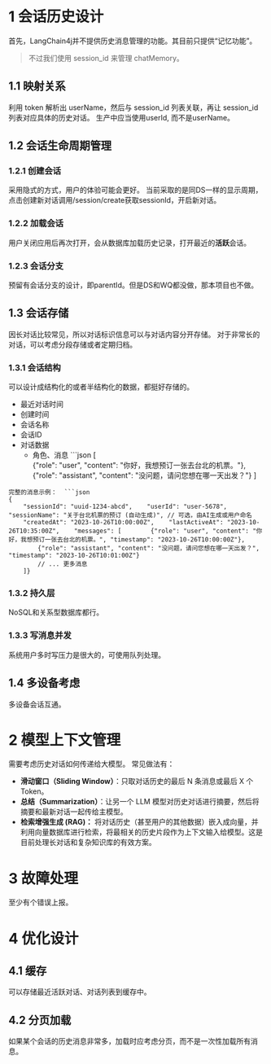 # 1 会话历史设计

首先，LangChain4j并不提供历史消息管理的功能。其目前只提供“记忆功能”。

> 不过我们使用 session_id 来管理 chatMemory。

## 1.1 映射关系

利用 token 解析出 userName，然后与 session_id 列表关联，再让 session_id 列表对应具体的历史对话。 生产中应当使用userId,
而不是userName。

## 1.2 会话生命周期管理

### 1.2.1 创建会话

采用隐式的方式，用户的体验可能会更好。
当前采取的是同DS一样的显示周期，点击创建新对话调用/session/create获取sessionId，开启新对话。

### 1.2.2 加载会话

用户关闭应用后再次打开，会从数据库加载历史记录，打开最近的**活跃**会话。

### 1.2.3 会话分支

预留有会话分支的设计，即parentId。但是DS和WQ都没做，那本项目也不做。

## 1.3 会话存储

因长对话比较常见，所以对话标识信息可以与对话内容分开存储。 对于非常长的对话，可以考虑分段存储或者定期归档。

### 1.3.1 会话结构

可以设计成结构化的或者半结构化的数据，都挺好存储的。

- 最近对话时间
- 创建时间
- 会话名称
- 会话ID
- 对话数据
    - 角色、消息  ```json  [    
      {"role": "user", "content": "你好，我想预订一张去台北的机票。"},    
      {"role": "assistant", "content": "没问题，请问您想在哪一天出发？"}  ]

```    
完整的消息示例：  ```json  
{  
    "sessionId": "uuid-1234-abcd",    "userId": "user-5678",    "sessionName": "关于台北机票的预订 (自动生成)", // 可选，由AI生成或用户命名  
    "createdAt": "2023-10-26T10:00:00Z",    "lastActiveAt": "2023-10-26T10:35:00Z",    "messages": [        {"role": "user", "content": "你好，我想预订一张去台北的机票。", "timestamp": "2023-10-26T10:00:00Z"},  
        {"role": "assistant", "content": "没问题，请问您想在哪一天出发？", "timestamp": "2023-10-26T10:01:00Z"}  
        // ... 更多消息  
    ]}  
```  

### 1.3.2 持久层

NoSQL和关系型数据库都行。

### 1.3.3 写消息并发

系统用户多时写压力是很大的，可使用队列处理。

## 1.4 多设备考虑

多设备会话互通。

# 2 模型上下文管理

需要考虑历史对话如何传递给大模型。
常见做法有：

- **滑动窗口（Sliding Window）**：只取对话历史的最后 N 条消息或最后 X 个 Token。
- **总结（Summarization）**：让另一个 LLM 模型对历史对话进行摘要，然后将摘要和最新对话一起传给主模型。
- **检索增强生成 (RAG)：** 将对话历史（甚至用户的其他数据）嵌入成向量，并利用向量数据库进行检索，将最相关的历史片段作为上下文输入给模型。这是目前处理长对话和复杂知识库的有效方案。

# 3 故障处理

至少有个错误上报。

# 4 优化设计

## 4.1 缓存

可以存储最近活跃对话、对话列表到缓存中。

## 4.2 分页加载

如果某个会话的历史消息非常多，加载时应考虑分页，而不是一次性加载所有消息。